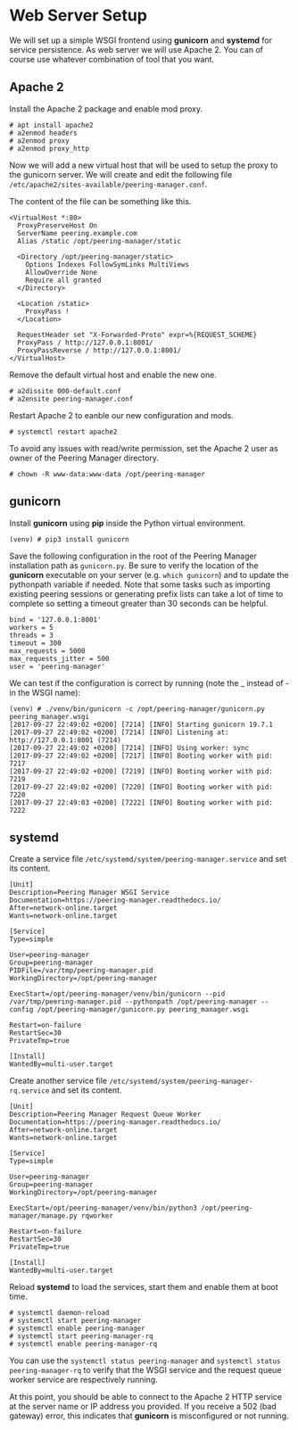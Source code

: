 # Web Server Setup

We will set up a simple WSGI frontend using **gunicorn** and **systemd** for
service persistence. As web server we will use Apache 2. You can of course use
whatever combination of tool that you want.

## Apache 2

Install the Apache 2 package and enable mod proxy.
```no-highlight
# apt install apache2
# a2enmod headers
# a2enmod proxy
# a2enmod proxy_http
```

Now we will add a new virtual host that will be used to setup the proxy to the
gunicorn server. We will create and edit the following file
`/etc/apache2/sites-available/peering-manager.conf`.

The content of the file can be something like this.
```no-highlight
<VirtualHost *:80>
  ProxyPreserveHost On
  ServerName peering.example.com
  Alias /static /opt/peering-manager/static

  <Directory /opt/peering-manager/static>
    Options Indexes FollowSymLinks MultiViews
    AllowOverride None
    Require all granted
  </Directory>

  <Location /static>
    ProxyPass !
  </Location>

  RequestHeader set "X-Forwarded-Proto" expr=%{REQUEST_SCHEME}
  ProxyPass / http://127.0.0.1:8001/
  ProxyPassReverse / http://127.0.0.1:8001/
</VirtualHost>
```

Remove the default virtual host and enable the new one.
```no-highlight
# a2dissite 000-default.conf
# a2ensite peering-manager.conf
```

Restart Apache 2 to eanble our new configuration and mods.
```no-highlight
# systemctl restart apache2
```

To avoid any issues with read/write permission, set the Apache 2 user as owner
of the Peering Manager directory.
```no-highlight
# chown -R www-data:www-data /opt/peering-manager
```

## gunicorn

Install **gunicorn** using **pip** inside the Python virtual environment.
```no-highlight
(venv) # pip3 install gunicorn
```

Save the following configuration in the root of the Peering Manager
installation path as `gunicorn.py`. Be sure to verify the location of the
**gunicorn** executable on your server (e.g. `which gunicorn`) and to update
the pythonpath variable if needed. Note that some tasks such as importing
existing peering sessions or generating prefix lists can take a lot of time to
complete so setting a timeout greater than 30 seconds can be helpful.
```no-highlight
bind = '127.0.0.1:8001'
workers = 5
threads = 3
timeout = 300
max_requests = 5000
max_requests_jitter = 500
user = 'peering-manager'
```

We can test if the configuration is correct by running (note the _ instead of -
in the WSGI name):
```no-highlight
(venv) # ./venv/bin/gunicorn -c /opt/peering-manager/gunicorn.py peering_manager.wsgi
[2017-09-27 22:49:02 +0200] [7214] [INFO] Starting gunicorn 19.7.1
[2017-09-27 22:49:02 +0200] [7214] [INFO] Listening at: http://127.0.0.1:8001 (7214)
[2017-09-27 22:49:02 +0200] [7214] [INFO] Using worker: sync
[2017-09-27 22:49:02 +0200] [7217] [INFO] Booting worker with pid: 7217
[2017-09-27 22:49:02 +0200] [7219] [INFO] Booting worker with pid: 7219
[2017-09-27 22:49:02 +0200] [7220] [INFO] Booting worker with pid: 7220
[2017-09-27 22:49:03 +0200] [7222] [INFO] Booting worker with pid: 7222
```

## systemd

Create a service file `/etc/systemd/system/peering-manager.service` and
set its content.
```no-highlight
[Unit]
Description=Peering Manager WSGI Service
Documentation=https://peering-manager.readthedocs.io/
After=network-online.target
Wants=network-online.target

[Service]
Type=simple

User=peering-manager
Group=peering-manager
PIDFile=/var/tmp/peering-manager.pid
WorkingDirectory=/opt/peering-manager

ExecStart=/opt/peering-manager/venv/bin/gunicorn --pid /var/tmp/peering-manager.pid --pythonpath /opt/peering-manager --config /opt/peering-manager/gunicorn.py peering_manager.wsgi

Restart=on-failure
RestartSec=30
PrivateTmp=true

[Install]
WantedBy=multi-user.target
```

Create another service file `/etc/systemd/system/peering-manager-rq.service`
and set its content.
```no-highlight
[Unit]
Description=Peering Manager Request Queue Worker
Documentation=https://peering-manager.readthedocs.io/
After=network-online.target
Wants=network-online.target

[Service]
Type=simple

User=peering-manager
Group=peering-manager
WorkingDirectory=/opt/peering-manager

ExecStart=/opt/peering-manager/venv/bin/python3 /opt/peering-manager/manage.py rqworker

Restart=on-failure
RestartSec=30
PrivateTmp=true

[Install]
WantedBy=multi-user.target
```

Reload **systemd** to load the services, start them and enable them at boot
time.
```no-highlight
# systemctl daemon-reload
# systemctl start peering-manager
# systemctl enable peering-manager
# systemctl start peering-manager-rq
# systemctl enable peering-manager-rq
```

You can use the `systemctl status peering-manager` and
`systemctl status peering-manager-rq` to verify that the WSGI service and the
request queue worker service are respectively running.

At this point, you should be able to connect to the Apache 2 HTTP service at
the server name or IP address you provided. If you receive a 502 (bad gateway)
error, this indicates that **gunicorn** is misconfigured or not running.
